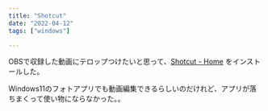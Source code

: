 ```yaml
---
title: "Shotcut"
date: "2022-04-12"
tags: ["windows"]

---
```


OBSで収録した動画にテロップつけたいと思って、[Shotcut - Home](https://shotcut.org/) をインストールした。

Windows11のフォトアプリでも動画編集できるらしいのだけれど、アプリが落ちまくって使い物にならなかった。。

